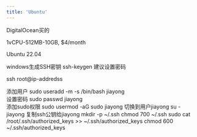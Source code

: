 ```yaml
---
title: 'Ubuntu'
---
```


DigitalOcean买的

1vCPU-512MB-10GB, $4/month

Ubuntu 22.04

windows生成SSH密钥
ssh-keygen
建议设置密码

ssh root@ip-addredss

添加用户
sudo useradd -m -s /bin/bash jiayong  
设置密码
sudo passwd jiayong  
添加sudo权限
sudo usermod -aG sudo jiayong
切换到用户jiayong
su - jiayong
复制ssh公钥给jiayong
mkdir -p ~/.ssh
chmod 700 ~/.ssh
sudo cat /root/.ssh/authorized_keys >> ~/.ssh/authorized_keys
chmod 600 ~/.ssh/authorized_keys